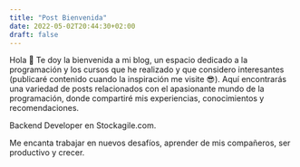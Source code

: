 ```yaml
---
title: "Post Bienvenida"
date: 2022-05-02T20:44:30+02:00
draft: false
---
```


Hola 👋
Te doy la bienvenida a mi blog, un espacio dedicado a la programación y los cursos que he realizado y que considero
interesantes (publicaré contenido cuando la inspiración me visite 😎). Aquí encontrarás una variedad de posts 
relacionados con el apasionante mundo de la programación, donde compartiré mis experiencias, 
conocimientos y recomendaciones.

Backend Developer en Stockagile.com.

Me encanta trabajar en nuevos desafíos, aprender de mis compañeros, ser productivo y crecer.